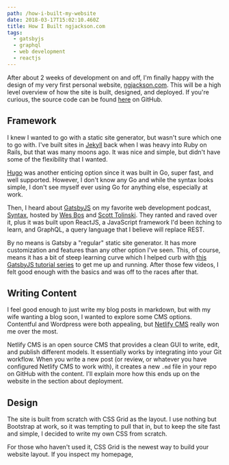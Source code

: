 ```yaml
---
path: /how-i-built-my-website
date: 2018-03-17T15:02:10.460Z
title: How I Built ngjackson.com
tags:
  - gatsbyjs
  - graphql
  - web development
  - reactjs
---
```

After about 2 weeks of development on and off, I'm finally happy with the design of my very first personal website, [ngjackson.com](https://ngjackson.com). This will be a high level overview of how the site is built, designed, and deployed. If you're curious, the source code can be found [here](https://github.com/nicholasjackson827/ngjackson) on GitHub.

## Framework

I knew I wanted to go with a static site generator, but wasn't sure which one to go with. I've built sites in [Jekyll](https://jekyllrb.com/) back when I was heavy into Ruby on Rails, but that was many moons ago. It was nice and simple, but didn't have some of the flexibility that I wanted. 

[Hugo](https://gohugo.io/) was another enticing option since it was built in Go, super fast, and well supported. However, I don't know any Go and while the syntax looks simple, I don't see myself ever using Go for anything else, especially at work. 

Then, I heard about [GatsbyJS](https://www.gatsbyjs.org/) on my favorite web development podcast, [Syntax](https://syntax.fm/), hosted by [Wes Bos](http://wesbos.com/) and [Scott Tolinski](http://scotttolinski.com/). They ranted and raved over it, plus it was built upon ReactJS, a JavaScript framework I'd been itching to learn, and GraphQL, a query language that I believe will replace REST.

By no means is Gatsby a "regular" static site generator. It has more customization and features than any other option I've seen. This, of course, means it has a bit of steep learning curve which I helped curb with [this GatsbyJS tutorial series](https://www.youtube.com/watch?v=b2H7fWhQcdE&list=PLLnpHn493BHHfoINKLELxDch3uJlSapxg) to get me up and running. After those few videos, I felt good enough with the basics and was off to the races after that. 

## Writing Content

I feel good enough to just write my blog posts in markdown, but with my wife wanting a blog soon, I wanted to explore some CMS options. Contentful and Wordpress were both appealing, but [Netlify CMS](https://www.netlifycms.org/) really won me over the most. 

Netlify CMS is an open source CMS that provides a clean GUI to write, edit, and publish different models. It essentially works by integrating into your Git workflow. When you write a new post (or review, or whatever you have configured Netlify CMS to work with), it creates a new `.md` file in your repo on GitHub with the content. I'll explain more how this ends up on the website in the section about deployment. 

## Design

The site is built from scratch with CSS Grid as the layout. I use nothing but Bootstrap at work, so it was tempting to pull that in, but to keep the site fast and simple, I decided to write my own CSS from scratch. 

For those who haven't used it, CSS Grid is the newest way to build your website layout. If you inspect my homepage, 
